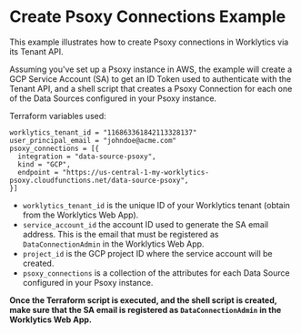 # Create Psoxy Connections Example

This example illustrates how to create Psoxy connections in Worklytics via its Tenant API.

Assuming you've set up a Psoxy instance in AWS, the example will create a GCP Service Account (SA)
to get an ID Token used to authenticate with the Tenant API, and a shell script that creates a
Psoxy Connection for each one of the Data Sources configured in your Psoxy instance.

Terraform variables used:

```hcl
worklytics_tenant_id = "116863361842113328137"
user_principal_email = "johndoe@acme.com"
psoxy_connections = [{
  integration = "data-source-psoxy",
  kind = "GCP",
  endpoint = "https://us-central-1-my-worklytics-psoxy.cloudfunctions.net/data-source-psoxy",
}]
```

- `worklytics_tenant_id` is the unique ID of your Worklytics tenant (obtain from the Worklytics Web App).
- `service_account_id` the account ID used to generate the SA email address. This is the email that
  must be registered as `DataConnectionAdmin` in the Worklytics Web App.
- `project_id` is the GCP project ID where the service account will be created.
- `psoxy_connections` is a collection of the attributes for each Data Source configured in your Psoxy instance.

**Once the Terraform script is executed, and the shell script is created, make sure that the SA
email is registered as `DataConnectionAdmin` in the Worklytics Web App.**
